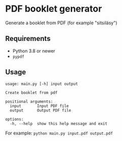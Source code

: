 # PDF booklet generator

Generate a booklet from PDF (for example "sitsiläsy")

## Requirements
- Python 3.8 or newer
- `pypdf`

## Usage
```
usage: main.py [-h] input output

Create booklet from pdf

positional arguments:
  input       Input PDF file
  output      Output PDF file

options:
  -h, --help  show this help message and exit
```

For example: `python main.py input.pdf output.pdf`